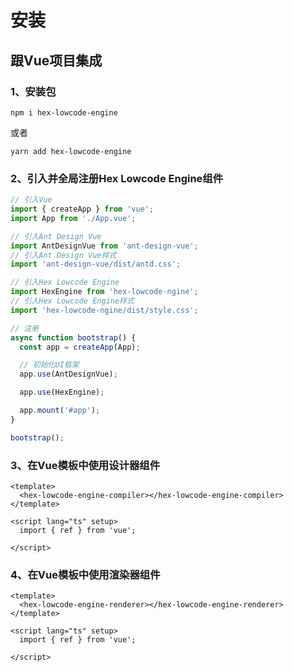 # 安装

## 跟Vue项目集成
### 1、安装包

```
npm i hex-lowcode-engine
```

或者

```
yarn add hex-lowcode-engine
```

### 2、引入并全局注册Hex Lowcode Engine组件

```ts
// 引入Vue
import { createApp } from 'vue';
import App from './App.vue';

// 引入Ant Design Vue
import AntDesignVue from 'ant-design-vue';
// 引入Ant Design Vue样式
import 'ant-design-vue/dist/antd.css';

// 引入Hex Lowcode Engine
import HexEngine from 'hex-lowcode-ngine';
// 引入Hex Lowcode Engine样式
import 'hex-lowcode-ngine/dist/style.css';

// 注册
async function bootstrap() {
  const app = createApp(App);

  // 初始化UI框架
  app.use(AntDesignVue);

  app.use(HexEngine);

  app.mount('#app');
}

bootstrap();
```



### 3、在Vue模板中使用设计器组件

```vue
<template>
  <hex-lowcode-engine-compiler></hex-lowcode-engine-compiler>
</template>

<script lang="ts" setup>
  import { ref } from 'vue';
  
</script>
```



### 4、在Vue模板中使用渲染器组件

```vue
<template>
  <hex-lowcode-engine-renderer></hex-lowcode-engine-renderer>
</template>

<script lang="ts" setup>
  import { ref } from 'vue';
  
</script>
```

